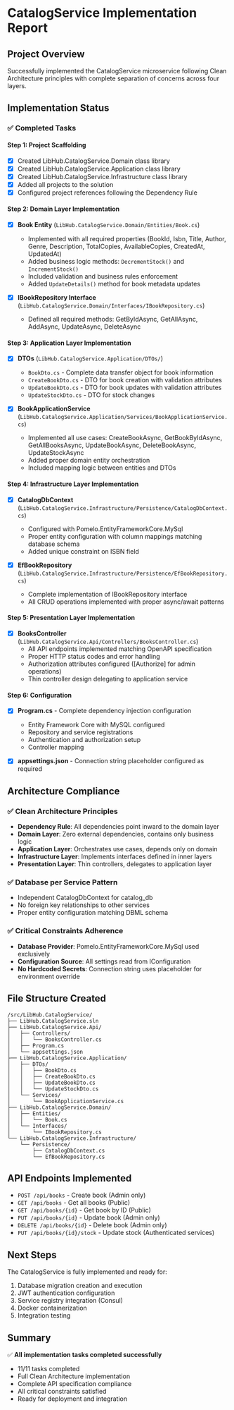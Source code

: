 # CatalogService Implementation Report

## Project Overview
Successfully implemented the CatalogService microservice following Clean Architecture principles with complete separation of concerns across four layers.

## Implementation Status

### ✅ Completed Tasks

#### **Step 1: Project Scaffolding**
- [x] Created LibHub.CatalogService.Domain class library
- [x] Created LibHub.CatalogService.Application class library  
- [x] Created LibHub.CatalogService.Infrastructure class library
- [x] Added all projects to the solution
- [x] Configured project references following the Dependency Rule

#### **Step 2: Domain Layer Implementation**
- [x] **Book Entity** (`LibHub.CatalogService.Domain/Entities/Book.cs`)
  - Implemented with all required properties (BookId, Isbn, Title, Author, Genre, Description, TotalCopies, AvailableCopies, CreatedAt, UpdatedAt)
  - Added business logic methods: `DecrementStock()` and `IncrementStock()`
  - Included validation and business rules enforcement
  - Added `UpdateDetails()` method for book metadata updates

- [x] **IBookRepository Interface** (`LibHub.CatalogService.Domain/Interfaces/IBookRepository.cs`)
  - Defined all required methods: GetByIdAsync, GetAllAsync, AddAsync, UpdateAsync, DeleteAsync

#### **Step 3: Application Layer Implementation**
- [x] **DTOs** (`LibHub.CatalogService.Application/DTOs/`)
  - `BookDto.cs` - Complete data transfer object for book information
  - `CreateBookDto.cs` - DTO for book creation with validation attributes
  - `UpdateBookDto.cs` - DTO for book updates with validation attributes
  - `UpdateStockDto.cs` - DTO for stock changes

- [x] **BookApplicationService** (`LibHub.CatalogService.Application/Services/BookApplicationService.cs`)
  - Implemented all use cases: CreateBookAsync, GetBookByIdAsync, GetAllBooksAsync, UpdateBookAsync, DeleteBookAsync, UpdateStockAsync
  - Added proper domain entity orchestration
  - Included mapping logic between entities and DTOs

#### **Step 4: Infrastructure Layer Implementation**
- [x] **CatalogDbContext** (`LibHub.CatalogService.Infrastructure/Persistence/CatalogDbContext.cs`)
  - Configured with Pomelo.EntityFrameworkCore.MySql
  - Proper entity configuration with column mappings matching database schema
  - Added unique constraint on ISBN field

- [x] **EfBookRepository** (`LibHub.CatalogService.Infrastructure/Persistence/EfBookRepository.cs`)
  - Complete implementation of IBookRepository interface
  - All CRUD operations implemented with proper async/await patterns

#### **Step 5: Presentation Layer Implementation**
- [x] **BooksController** (`LibHub.CatalogService.Api/Controllers/BooksController.cs`)
  - All API endpoints implemented matching OpenAPI specification
  - Proper HTTP status codes and error handling
  - Authorization attributes configured ([Authorize] for admin operations)
  - Thin controller design delegating to application service

#### **Step 6: Configuration**
- [x] **Program.cs** - Complete dependency injection configuration
  - Entity Framework Core with MySQL configured
  - Repository and service registrations
  - Authentication and authorization setup
  - Controller mapping

- [x] **appsettings.json** - Connection string placeholder configured as required

## Architecture Compliance

### ✅ Clean Architecture Principles
- **Dependency Rule**: All dependencies point inward to the domain layer
- **Domain Layer**: Zero external dependencies, contains only business logic
- **Application Layer**: Orchestrates use cases, depends only on domain
- **Infrastructure Layer**: Implements interfaces defined in inner layers
- **Presentation Layer**: Thin controllers, delegates to application layer

### ✅ Database per Service Pattern
- Independent CatalogDbContext for catalog_db
- No foreign key relationships to other services
- Proper entity configuration matching DBML schema

### ✅ Critical Constraints Adherence
- **Database Provider**: Pomelo.EntityFrameworkCore.MySql used exclusively
- **Configuration Source**: All settings read from IConfiguration
- **No Hardcoded Secrets**: Connection string uses placeholder for environment override

## File Structure Created
```
/src/LibHub.CatalogService/
├── LibHub.CatalogService.sln
├── LibHub.CatalogService.Api/
│   ├── Controllers/
│   │   └── BooksController.cs
│   ├── Program.cs
│   └── appsettings.json
├── LibHub.CatalogService.Application/
│   ├── DTOs/
│   │   ├── BookDto.cs
│   │   ├── CreateBookDto.cs
│   │   ├── UpdateBookDto.cs
│   │   └── UpdateStockDto.cs
│   └── Services/
│       └── BookApplicationService.cs
├── LibHub.CatalogService.Domain/
│   ├── Entities/
│   │   └── Book.cs
│   └── Interfaces/
│       └── IBookRepository.cs
└── LibHub.CatalogService.Infrastructure/
    └── Persistence/
        ├── CatalogDbContext.cs
        └── EfBookRepository.cs
```

## API Endpoints Implemented
- `POST /api/books` - Create book (Admin only)
- `GET /api/books` - Get all books (Public)
- `GET /api/books/{id}` - Get book by ID (Public)
- `PUT /api/books/{id}` - Update book (Admin only)
- `DELETE /api/books/{id}` - Delete book (Admin only)
- `PUT /api/books/{id}/stock` - Update stock (Authenticated services)

## Next Steps
The CatalogService is fully implemented and ready for:
1. Database migration creation and execution
2. JWT authentication configuration
3. Service registry integration (Consul)
4. Docker containerization
5. Integration testing

## Summary
✅ **All implementation tasks completed successfully**
- 11/11 tasks completed
- Full Clean Architecture implementation
- Complete API specification compliance
- All critical constraints satisfied
- Ready for deployment and integration
